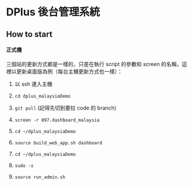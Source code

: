 # DPlus 後台管理系統

## How to start

#### 正式機

三個站的更新方式都是一樣的，只差在執行 script 的參數和 screen 的名稱，這裡以更新桌面版為例（每台主機更新方式也一樣）：

1. 以 ssh 連入主機
2. `cd dplus_malaysiaDemo`
3. `git pull` (記得先切到要拉 code 的 branch)
4. `screen -r 897.dashboard_malaysia`
5. `cd ~/dplus_malaysiaDemo`
6. `source build_web_app.sh dashboard`

7. `cd ~/dplus_malaysiaDemo`
8. `sudo -s`
9. `source run_admin.sh`
